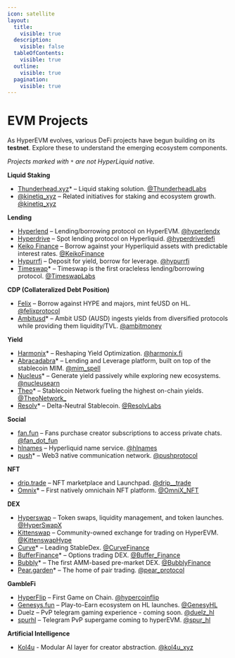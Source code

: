 ```yaml
---
icon: satellite
layout:
  title:
    visible: true
  description:
    visible: false
  tableOfContents:
    visible: true
  outline:
    visible: true
  pagination:
    visible: true
---
```


# EVM Projects

As HyperEVM evolves, various DeFi projects have begun building on its **testnet**. Explore these to understand the emerging ecosystem components.

_Projects marked with `*` are not HyperLiquid native._

**Liquid Staking**

* [Thunderhead.xyz](https://thunderhead.xyz/)\* – Liquid staking solution. [@ThunderheadLabs](https://x.com/ThunderheadLabs)
* [@kinetiq\_xyz](https://x.com/kinetiq_xyz) – Related initiatives for staking and ecosystem growth. [@kinetiq\_xyz](https://x.com/kinetiq_xyz)

**Lending**

* [Hyperlend](https://hyperlend.finance/) – Lending/borrowing protocol on HyperEVM. [@hyperlendx](https://x.com/hyperlendx)
* [Hyperdrive](https://ambit.finance/) –  Spot lending protocol on Hyperliquid. [@hyperdrivedefi](https://x.com/hyperdrivedefi)
* [Keiko Finance](https://keikofinance.com/) – Borrow against your Hyperliquid assets with predictable interest rates. [@KeikoFinance](https://x.com/keikofinance)
* [Hypurrfi](https://www.hypurr.fi/) – Deposit for yield, borrow for leverage. [@hypurrfi](https://x.com/hypurrfi)
* [Timeswap](https://app.timeswap.io/markets)\* – Timeswap is the first oracleless lending/borrowing protocol. [@TimeswapLabs](https://x.com/TimeswapLabs)

**CDP (Collateralized Debt Position)**

* [Felix](https://testnet.usefelix.xyz/) – Borrow against HYPE and majors, mint feUSD on HL. [@felixprotocol](https://x.com/felixprotocol)
* [Ambitusd](https://ambitusd.money/)\* – Ambit USD (AUSD) ingests yields from diversified protocols while providing them liquidity/TVL. [@ambitmoney](https://x.com/ambitmoney)

**Yield**

* [Harmonix](https://harmonix.fi/)\* – Reshaping Yield Optimization. [@harmonix.fi](https://x.com/harmonixfi)
* [Abracadabra](https://abracadabra.money/)\* – Lending and Leverage platform, built on top of the stablecoin MIM. [@mim\_spell](https://x.com/mim_spell)
* [Nucleus](https://www.nucleusearn.io/)\* – Generate yield passively while exploring new ecosystems. [@nucleusearn](https://x.com/nucleusearn)
* [Theo](https://theo.xyz/)\* – Stablecoin Network fueling the highest on-chain yields. [@TheoNetwork\_](https://x.com/TheoNetwork_)
* [Resolv](https://resolv.xyz/)\* – Delta-Neutral Stablecoin. [@ResolvLabs](https://x.com/ResolvLabs)

**Social**

* [fan.fun](https://fan.fun/) – Fans purchase creator subscriptions to access private chats. [@fan\_dot\_fun](https://x.com/fan_dot_fun)
* [hlnames](https://hlnames.xyz/) – Hyperliquid name service. [@hlnames](https://x.com/hlnames)
* [push](https://push.org/)\* – Web3 native communication network. [@pushprotocol](https://x.com/pushprotocol)

**NFT**

* [drip.trade](https://www.drip.trade/) – NFT marketplace and Launchpad. [@drip\_\_trade](https://x.com/drip__trade)
* [Omnix](https://link3.to/omni_x)\* – First natively omnichain NFT platform. [@OmniX\_NFT](https://x.com/OmniX_NFT)

**DEX**

* [Hyperswap](https://hyperswap.exchange/) – Token swaps, liquidity management, and token launches. [@HyperSwapX](https://x.com/HyperSwapX)
* [Kittenswap](https://kittenswap.finance/) – Community-owned exchange for trading on HyperEVM. [@KittenswapHype](https://x.com/KittenswapHype)
* [Curve](https://curve.fi/#/ethereum)\* – Leading StableDex. [@CurveFinance](https://x.com/CurveFinance)
* [BufferFinance](https://buffer.finance/fr)\* – Options trading DEX. [@Buffer\_Finance](https://x.com/Buffer_Finance)
* [Bubbly](https://app.bubbly.finance/swapPointsBuy)\* – The first AMM-based pre-market DEX. [@BubblyFinance](https://x.com/BubblyFinance)
* [Pear.garden](https://pear.garden/)\* – The home of pair trading. [@pear\_protocol](https://x.com/pear_protocol)

**GambleFi**

* [HyperFlip](https://testnet.hypercoinflip.com/) – First Game on Chain. [@hypercoinflip](https://x.com/hypercoinflip)
* [Genesys.fun](https://genesy.fun/) – Play-to-Earn ecosystem on HL launches. [@GenesyHL](https://x.com/GenesyHL)
* Duelz – PvP telegram gaming experience - coming soon. [@duelz\_hl](https://x.com/duelz_hl)
* [spurhl](https://spurhl.com/) – Telegram PvP supergame coming to hyperEVM. [@spur\_hl](https://x.com/spur_hl)

**Artificial Intelligence**

* [Kol4u](https://www.kol4u.xyz/) - Modular AI layer for creator abstraction. [@kol4u\_xyz](https://x.com/kol4u_xyz)
